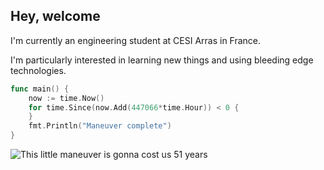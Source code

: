 ## Hey, welcome

I'm currently an engineering student at CESI Arras in France.

I'm particularly interested in learning new things and using bleeding edge technologies.

```go
func main() {
	now := time.Now()
	for time.Since(now.Add(447066*time.Hour)) < 0 {
	}
	fmt.Println("Maneuver complete")
}
```
![This little maneuver is gonna cost us 51 years](https://cdn.discordapp.com/attachments/712613316492787764/727099093087813722/Eaa-VaaXgAEctCR.png)
